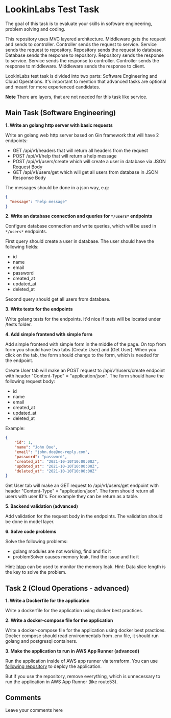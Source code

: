 # LookinLabs Test Task

The goal of this task is to evaluate your skills in software engineering, problem solving and coding.

This repository uses MVC layered architecture. Middleware gets the request and sends to controller. Controller sends the request to service. Service sends the request to repository. Repository sends the request to database. Database sends the response to repository. Repository sends the response to service. Service sends the response to controller. Controller sends the response to middleware. Middleware sends the response to client.

LookinLabs test task is divided into two parts: Software Engineering and Cloud Operations. It's important to mention that advanced tasks are optional and meant for more experienced candidates.

**Note** There are layers, that are not needed for this task like service.

## Main Task (Software Engineering)

**1. Write an golang http server with basic requests**

Write an golang web http server based on Gin framework that will have 2 endpoints:

- GET /api/v1/headers that will return all headers from the request
- POST /api/v1/help that will return a help message
- POST /api/v1/users/create which will create a user in database via JSON Request Body
- GET /api/v1/users/get which will get all users from database in JSON Response Body

The messages should be done in a json way, e.g:
```json
{
  "message": "help message"
}
```

**2. Write an database connection and queries for `*/users*` endpoints**

Configure database connection and write queries, which will be used in `*/users*` endpoints.

First query should create a user in database. The user should have the following fields:
- id
- name
- email
- password
- created_at
- updated_at
- deleted_at

Second query should get all users from database.

**3. Write tests for the endpoints**

Write golang tests for the endpoints. It'd nice if tests will be located under /tests folder.

**4. Add simple frontend with simple form**

Add simple frontend with simple form in the middle of the page. On top from form you should have two tabs (Create User) and (Get User). When you click on the tab, the form should change to the form, which is needed for the endpoint.

Create User tab will make an POST request to /api/v1/users/create endpoint with header "Content-Type" = "application/json". The form should have the following request body:
- id
- name
- email
- created_at
- updated_at
- deleted_at

Example:

```json
{
    "id": 1,
    "name": "John Doe",
    "email": "john.doe@no-reply.com",
    "password": "password",
    "created_at": "2021-10-10T10:00:00Z",
    "updated_at": "2021-10-10T10:00:00Z",
    "deleted_at": "2021-10-10T10:00:00Z"
}
```

Get User tab will make an GET request to /api/v1/users/get endpoint with header "Content-Type" = "application/json". The form should return all users with user ID's. For example they can be return as a table.

**5. Backend validation (advanced)**

Add validation for the request body in the endpoints. The validation should be done in model layer.

**6. Solve code problems**

Solve the following problems:
- golang modules are not working, find and fix it
- problemSolver causes memory leak, find the issue and fix it

Hint: [htop](https://hisham.hm/htop/) can be used to monitor the memory leak.
Hint: Data slice length is the key to solve the problem.

## Task 2 (Cloud Operations - advanced)

**1. Write a Dockerfile for the application**

Write a dockerfile for the application using docker best practices.

**2. Write a docker-compose file for the application**

Write a docker-compose file for the application using docker best practices. Docker compose should read environmentals from .env file, it should run golang and postgresql containers.

**3. Make the application to run in AWS App Runner (advanced)**

Run the application inside of AWS app runner via terraform. You can use [following repository](https://github.com/KostLinux/aws-app-runner-tf-template) to deploy the application.

But if you use the repository, remove everything, which is unnecessary to run the application in AWS App Runner (like route53).

## Comments

Leave your comments here